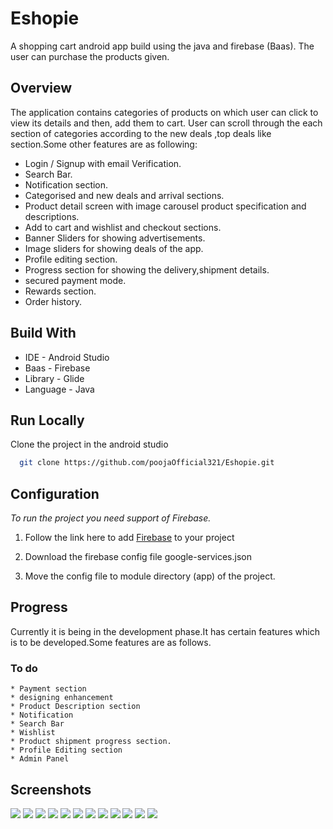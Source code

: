 
# Eshopie

A shopping cart android app build using the java and firebase (Baas). The user can purchase the products given.
  


## Overview

The application contains categories of products on which user can click to view its details and then, add them to cart.
User can scroll through the each section of categories according to the new deals ,top deals like section.Some other features are as following:

* Login / Signup with email Verification.
* Search Bar.
* Notification section.
* Categorised and new deals and arrival sections.
* Product detail screen with image carousel product specification and descriptions.
* Add to cart and wishlist and checkout sections.
* Banner Sliders for showing advertisements.
* Image sliders for showing deals of the app.
* Profile editing section.
* Progress section for showing the delivery,shipment details.
* secured payment mode.
* Rewards section.
* Order history.
## Build With

* IDE - Android Studio
* Baas - Firebase
* Library - Glide
* Language - Java
## Run Locally

Clone the project in the android studio

```bash
  git clone https://github.com/poojaOfficial321/Eshopie.git
```


## Configuration

*To run the project you need support of Firebase.*

1.  Follow the link here to add [Firebase](https://firebase.google.com/docs/android/setup) to your project

2. Download the firebase config file google-services.json

3. Move the config file to module directory (app) of the project.
    
## Progress

Currently it is being in the development phase.It has certain features which is 
to be developed.Some features are as follows.

### To do
```
* Payment section
* designing enhancement
* Product Description section
* Notification
* Search Bar
* Wishlist
* Product shipment progress section.
* Profile Editing section
* Admin Panel
```

## Screenshots

![](https://github.com/poojaOfficial321/Eshopie/blob/main/Screenshot_2022-02-15-14-33-43-04.png)
![](https://github.com/poojaOfficial321/Eshopie/blob/main/Screenshot_2022-02-15-14-29-13-81.png)
![](https://github.com/poojaOfficial321/Eshopie/blob/main/Screenshot_2022-02-15-14-29-08-03.png)
![](https://github.com/poojaOfficial321/Eshopie/blob/main/Screenshot_2022-02-15-14-28-41-03.png)
![](https://github.com/poojaOfficial321/Eshopie/blob/main/Screenshot_2022-02-15-14-28-32-73.png)
![](https://github.com/poojaOfficial321/Eshopie/blob/main/Screenshot_2022-02-07-14-14-37-50.png)
![](https://github.com/poojaOfficial321/Eshopie/blob/main/Screenshot_2022-02-07-14-14-32-51.png)
![](https://github.com/poojaOfficial321/Eshopie/blob/main/Screenshot_2022-02-07-14-14-19-62.png)
![](https://github.com/poojaOfficial321/Eshopie/blob/main/Screenshot_2022-01-21-02-54-45-53.png)
![](https://github.com/poojaOfficial321/Eshopie/blob/main/Screenshot_2022-01-27-02-31-26-41.png)
![](https://github.com/poojaOfficial321/Eshopie/blob/main/Screenshot_2022-01-27-02-31-31-15.png)
![](https://github.com/poojaOfficial321/Eshopie/blob/main/Screenshot_2022-02-07-14-14-19-62.png)

